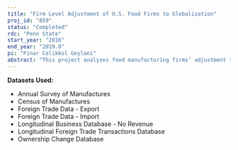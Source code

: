 ```yaml
---
title: "Firm Level Adjustment of U.S. Food Firms to Globalization"
proj_id: "859"
status: "Completed"
rdc: "Penn State"
start_year: "2016"
end_year: "2019.0"
pi: "Pinar Celikkol Geylani"
abstract: "This project analyzes food manufacturing firms’ adjustment to globalization by investigating the linkages among productivity, exports and imports, and the role of mergers and acquisitions on firms’ decisions to conduct arm’s length transactions as opposed to intra-firm trade. This project will shed light on the impact of trade in the following areas of the food manufacturing industry: (1) changes in product mix and product proliferation as well as changes in employment due to import competition and trade reforms; (2) the relationship between mergers and acquisitions and firms’ decisions to engage in arm’s length vs. intra-firm trade; (3) productivity differences between firms engaged in trade relative to those that are not; (4) innovation and product differentiation as engines for growth which promote competitiveness (measured as returns to factors of production). For the productivity estimation, this project applies a methodology to adjust the measurement of productivity by taking into consideration both simultaneity and omitted price variable biases. The industries where firms have differentiated products, as in the food manufacturing industry, have biased coefficient estimates using the general approach."
---
```


**Datasets Used:**

  - Annual Survey of Manufactures 
  - Census of Manufactures 
  - Foreign Trade Data - Export 
  - Foreign Trade Data - Import 
  - Longitudinal Business Database - No Revenue 
  - Longitudinal Foreign Trade Transactions Database 
  - Ownership Change Database 

